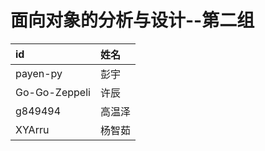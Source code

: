 
# 面向对象的分析与设计--第二组

| id | 姓名 |
| :- | :- |
| payen-py | 彭宇 |
| Go-Go-Zeppeli | 许辰 |
| g849494 | 高温泽 |
| XYArru | 杨智茹 |
